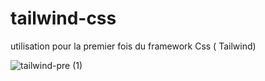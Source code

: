 # tailwind-css
utilisation pour la premier fois du framework Css ( Tailwind)























![tailwind-pre (1)](https://user-images.githubusercontent.com/101246991/171513650-38578ac6-fbd9-4007-a5ff-77c89b35c6fb.png)
